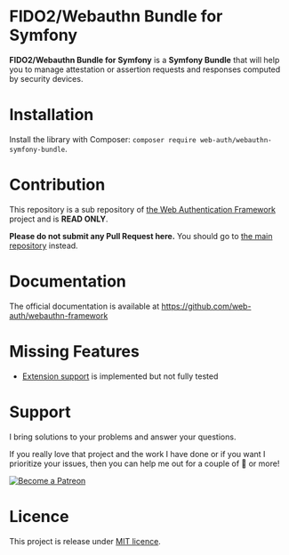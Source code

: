# FIDO2/Webauthn Bundle for Symfony

**FIDO2/Webauthn Bundle for Symfony** is a **Symfony Bundle** that will help you to manage attestation or assertion
requests and responses computed by security devices.

# Installation

Install the library with Composer: `composer require web-auth/webauthn-symfony-bundle`.

# Contribution

This repository is a sub repository
of [the Web Authentication Framework](https://github.com/web-auth/webauthn-framework) project and is **READ ONLY**.

**Please do not submit any Pull Request here.**
You should go to [the main repository](https://github.com/web-auth/webauthn-framework) instead.

# Documentation

The official documentation is available at https://github.com/web-auth/webauthn-framework

# Missing Features

- [Extension support](https://www.w3.org/TR/webauthn/#extensions) is implemented but not fully tested

# Support

I bring solutions to your problems and answer your questions.

If you really love that project and the work I have done or if you want I prioritize your issues, then you can help me
out for a couple of :beers: or more!

[![Become a Patreon](https://c5.patreon.com/external/logo/become_a_patron_button.png)](https://www.patreon.com/FlorentMorselli)

# Licence

This project is release under [MIT licence](LICENSE).
